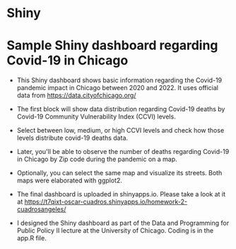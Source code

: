# Shiny
# Sample Shiny dashboard regarding Covid-19 in Chicago

+ This Shiny dashboard shows basic information regarding the Covid-19 pandemic impact in Chicago between 2020 and 2022. It uses official data from https://data.cityofchicago.org/ 
+ The first block will show data distribution regarding Covid-19 deaths by Covid-19 Community Vulnerability Index (CCVI) levels.
+ Select between low, medium, or high CCVI levels and check how those levels distribute covid-19 deaths data.
+ Later, you'll be able to observe the number of deaths regarding Covid-19 in Chicago by Zip code during the pandemic on a map. 
+ Optionally, you can select the same map and visualize its streets. Both maps were elaborated with ggplot2.
+ The final dashboard is uploaded in shinyapps.io. Please take a look at it at https://t7qixt-oscar-cuadros.shinyapps.io/homework-2-cuadrosangeles/

+ I designed the Shiny dashboard as part of the Data and Programming for Public Policy II lecture at the University of Chicago. Coding is in the app.R file.
